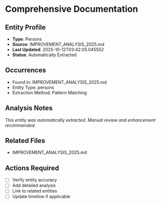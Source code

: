 # Comprehensive Documentation

## Entity Profile
- **Type**: Persons
- **Source**: IMPROVEMENT_ANALYSIS_2025.md
- **Last Updated**: 2025-10-12T03:42:05.045552
- **Status**: Automatically Extracted

## Occurrences
- Found in: IMPROVEMENT_ANALYSIS_2025.md
- Entity Type: persons
- Extraction Method: Pattern Matching

## Analysis Notes
*This entity was automatically extracted. Manual review and enhancement recommended.*

## Related Files
- IMPROVEMENT_ANALYSIS_2025.md

## Actions Required
- [ ] Verify entity accuracy
- [ ] Add detailed analysis
- [ ] Link to related entities
- [ ] Update timeline if applicable
